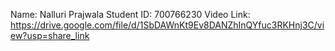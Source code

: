Name: Nalluri Prajwala
Student ID: 700766230
Video Link: https://drive.google.com/file/d/1SbDAWnKt9Ev8DANZhInQYfuc3RKHnj3C/view?usp=share_link
